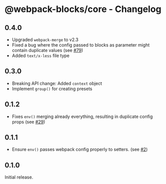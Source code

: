 # @webpack-blocks/core - Changelog

## 0.4.0

- Upgraded `webpack-merge` to v2.3
- Fixed a bug where the config passed to blocks as parameter might contain duplicate values (see [#79](https://github.com/andywer/webpack-blocks/pull/79))
- Added `text/x-less` file type

## 0.3.0

- Breaking API change: Added `context` object
- Implement `group()` for creating presets

## 0.1.2

- Fixes `env()` merging already everything, resulting in duplicate config props (see [#29](https://github.com/andywer/webpack-blocks/issues/29))

## 0.1.1

- Ensure `env()` passes webpack config properly to setters. (see [#2](https://github.com/andywer/webpack-blocks/issues/2))

## 0.1.0

Initial release.
